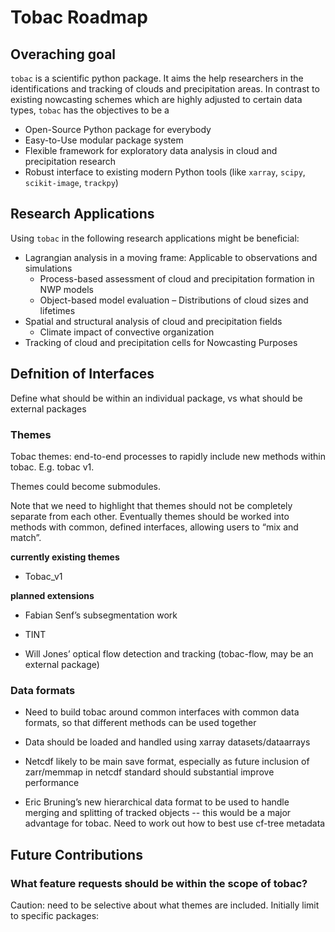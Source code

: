# Tobac Roadmap

## Overaching goal
`tobac` is a scientific python package. It aims the help researchers in the identifications and tracking of clouds and precipitation areas. In contrast to existing nowcasting schemes which are highly adjusted to certain data types, `tobac` has the objectives to be a

* Open-Source Python package for everybody
* Easy-to-Use modular package system
* Flexible framework for exploratory data analysis in cloud and precipitation research
* Robust interface to existing modern Python tools (like `xarray`, `scipy`, `scikit-image`, `trackpy`)

## Research Applications
Using `tobac` in the following research applications might be beneficial:  

* Lagrangian analysis in a moving frame: Applicable to observations and simulations
  * Process-based assessment of cloud and precipitation formation in NWP models
  * Object-based model evaluation – Distributions of cloud sizes and lifetimes
* Spatial and structural analysis of cloud and precipitation fields 
  * Climate impact of convective organization
* Tracking of cloud and precipitation cells for Nowcasting Purposes


## Defnition of Interfaces
Define what should be within an individual package, vs what should be external packages


### Themes
Tobac themes: end-to-end processes to rapidly include new methods within tobac. E.g. tobac v1.

Themes could become submodules.

Note that we need to highlight that themes should not be completely separate from each other. Eventually themes should be worked into methods with common, defined interfaces, allowing users to “mix and match”.

**currently existing themes**
* Tobac_v1

**planned extensions**
* Fabian Senf’s subsegmentation work

* TINT

* Will Jones’ optical flow detection and tracking (tobac-flow, may be an external package)

### Data formats

* Need to build tobac around common interfaces with common data formats, so that different methods can be used together

* Data should be loaded and handled using xarray datasets/dataarrays

* Netcdf likely to be main save format, especially as future inclusion of zarr/memmap in netcdf standard should substantial improve performance

* Eric Bruning’s new hierarchical data format to be used to handle merging and splitting of tracked objects -- this would be a major advantage for tobac. Need to work out how to best use cf-tree metadata

## Future Contributions

### What feature requests should be within the scope of tobac?

Caution: need to be selective about what themes are included. Initially limit to specific packages:


        

   

        



            
